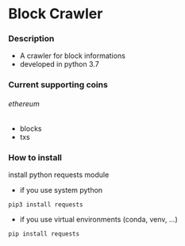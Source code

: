 # Block Crawler

### Description
* A crawler for block informations
* developed in python 3.7

### Current supporting coins
###### ethereum
* blocks
* txs

### How to install
install python requests module

* if you use system python
<pre><code>pip3 install requests
</code></pre>

* if you use virtual environments (conda, venv, ...)
<pre><code>pip install requests
</code></pre>